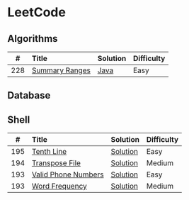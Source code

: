 # LeetCode

## Algorithms

|  #  | Title                                                                     | Solution                                                                                                | Difficulty |
|:---:|:--------------------------------------------------------------------------|:--------------------------------------------------------------------------------------------------------|:-----------|
| 228 | [Summary Ranges](https://leetcode.com/problems/summary-ranges/)           | [Java](https://github.com/johnsonlee/leetcode/blob/master/algorithms/summary-ranges/Solution.java)      | Easy       |

## Database

## Shell

|  #  | Title                                                                     | Solution                                                                                            | Difficulty |
|:---:|:--------------------------------------------------------------------------|:----------------------------------------------------------------------------------------------------|:-----------|
| 195 | [Tenth Line](https://leetcode.com/problems/tenth-line/)                   | [Solution](https://github.com/johnsonlee/leetcode/blob/master/shell/tenth-line/solution.sh)         | Easy       |
| 194 | [Transpose File](https://leetcode.com/problems/transpose-file/)           | [Solution](https://github.com/johnsonlee/leetcode/blob/master/shell/transpose-file/solution.sh)     | Medium     |
| 193 | [Valid Phone Numbers](https://leetcode.com/problems/valid-phone-numbers/) | [Solution](https://github.com/johnsonlee/leetcode/blob/master/shell/valid-phone-number/solution.sh) | Easy       |
| 193 | [Word Frequency](https://leetcode.com/problems/word-frequency//)          | [Solution](https://github.com/johnsonlee/leetcode/blob/master/shell/word-frequency/solution.sh)     | Medium     |
